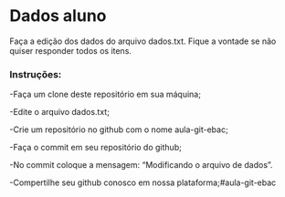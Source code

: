 # Dados aluno
Faça a edição dos dados do arquivo dados.txt. 
Fique a vontade se não quiser responder todos os itens. 

### Instruções: 

-Faça um clone deste repositório em sua máquina;

-Edite o arquivo dados.txt;

-Crie um repositório no github com o nome aula-git-ebac;

-Faça o commit em seu repositório do github;

-No commit coloque a mensagem: “Modificando o arquivo de dados”.

-Compertilhe seu github conosco em nossa plataforma;#aula-git-ebac

